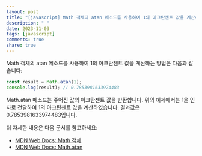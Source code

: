 ```yaml
---
layout: post
title: "[javascript] Math 객체의 atan 메소드를 사용하여 1의 아크탄젠트 값을 계산하는 방법은 무엇인가요?"
description: " "
date: 2023-11-03
tags: [javascript]
comments: true
share: true
---
```

Math 객체의 atan 메소드를 사용하여 1의 아크탄젠트 값을 계산하는 방법은 다음과 같습니다:

```javascript
const result = Math.atan(1);
console.log(result); // 0.7853981633974483
```

Math.atan 메소드는 주어진 값의 아크탄젠트 값을 반환합니다. 위의 예제에서는 1을 인자로 전달하여 1의 아크탄젠트 값을 계산하였습니다. 결과값은 0.7853981633974483입니다.

더 자세한 내용은 다음 문서를 참고하세요:
- [MDN Web Docs: Math 객체](https://developer.mozilla.org/ko/docs/Web/JavaScript/Reference/Global_Objects/Math)
- [MDN Web Docs: Math.atan](https://developer.mozilla.org/ko/docs/Web/JavaScript/Reference/Global_Objects/Math/atan)